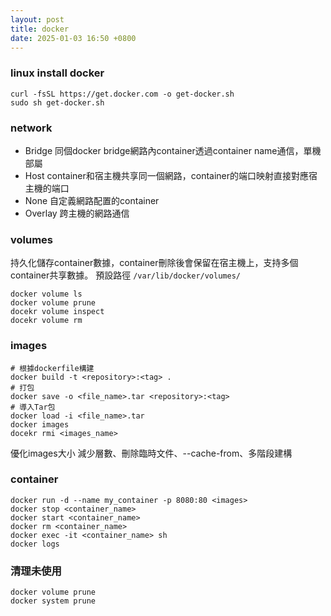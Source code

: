 ```yaml
---
layout: post
title: docker
date: 2025-01-03 16:50 +0800
---
```

### linux install docker
```
curl -fsSL https://get.docker.com -o get-docker.sh
sudo sh get-docker.sh
```
### network
* Bridge
同個docker bridge網路內container透過container name通信，單機部屬
* Host
container和宿主機共享同一個網路，container的端口映射直接對應宿主機的端口
* None
自定義網路配置的container
* Overlay
跨主機的網路通信

### volumes
持久化儲存container數據，container刪除後會保留在宿主機上，支持多個container共享數據。
預設路徑 `/var/lib/docker/volumes/`
```
docker volume ls
docker volume prune
docekr volume inspect
docekr volume rm
```
### images
```
# 根據dockerfile構建
docker build -t <repository>:<tag> .
# 打包
docker save -o <file_name>.tar <repository>:<tag>
# 導入Tar包
docker load -i <file_name>.tar
docker images
docekr rmi <images_name>
```
 優化images大小
 減少層數、刪除臨時文件、--cache-from、多階段建構

### container
```
docker run -d --name my_container -p 8080:80 <images>
docker stop <container_name>
docker start <container_name>
docker rm <container_name>
docker exec -it <container_name> sh
docker logs
```
### 清理未使用
```
docker volume prune
docker system prune
```